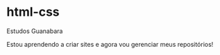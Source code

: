 # html-css
Estudos Guanabara

Estou aprendendo a criar sites e agora vou gerenciar meus repositórios!